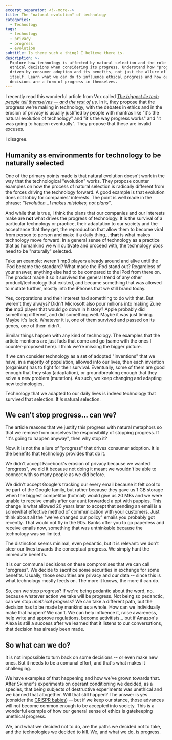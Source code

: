 ```yaml
---
excerpt_separator: <!--more-->
title: The "natural evolution" of technology
categories:
  - Technology
tags:
  - technology
  - privacy
  - progress
  - evolution
subtitle: Is there such a thing? I believe there is.
description: >-
  Explore how technology is affected by natural selection and the role of
  ethical decisions when considering its progress. Understand how "progress" is
  driven by consumer adoption and its benefits, not just the allure of progress
  itself. Learn what we can do to influence ethical progress and how our
  decisions are a form of progress in themselves.
---
```



I recently read this wonderful article from Vox called _[The biggest lie tech people tell themselves — and the rest of us](https://www.vox.com/the-highlight/2019/10/1/20887003/tech-technology-evolution-natural-inevitable-ethics)_. In it, they propose that the progress we're making in technology, with the debates in ethics and in the erosion of privacy is usually justified by people with mantras like "it's the natural evolution of technology" and "it's the way progress works" and "it was going to happen eventually". They propose that these are invalid excuses.

I disagree.

<!--more-->

## Humanity as environments for technology to be naturally selected

One of the primary points made is that natural evolution doesn't work in the way that the technological "evolution" works. They propose counter examples on how the process of natural selection is radically different from the forces driving the technology forward. A good example is that evolution does not lobby for companies' interests. The point is well made in the phrase: _"[evolution...] makes mistakes, not plans"_.

And while that is true, I think the plans that our companies and our interests make are **not** what drives the progress of technology. It is the survival of a particular technology or practice, their adaptation to our society and the acceptance that they get, the reproduction that allow them to become viral from person to person and make it a daily thing... **that** is what makes technology move forward. In a general sense of technology as a practice that as humankind we will cultivate and proceed with, the technology _does_ need to be "naturally" selected.

Take an example: weren't mp3 players already around and alive until the iPod became the standard? What made the iPod stand out? Regardless of your answer, anything else had to be compared to the iPod from there on. The product made it so it survived the general trend of any other product/technology that existed, and became something that was allowed to mutate further, mostly into the iPhones that we still brand today.

Yes, corporations and their interest had something to do with that. But weren't they always? Didn't Microsoft also pour millions into making Zune **the** mp3 player that would go down in history? Apple probably did something different, and did something well. Maybe it was just timing. Maybe it's luck. Whatever it is, one of them survived and passed on its genes, one of them didn't.

Similar things happen with any kind of technology. The examples that the article mentions are just fads that come and go (same with the ones I counter-proposed here). I think we're missing the bigger picture.

If we can consider technology as a set of adopted "inventions" that we have, in a majority of population, allowed into our lives, then each invention (organism) has to fight for their survival. Eventually, some of them are good enough that they stay (adaptation), or groundbreaking enough that they solve a new problem (mutation). As such, we keep changing and adapting new technologies.

Technology that we adapted to our daily lives is indeed technology that survived that selection. It _is_ natural selection.

## We can't stop progress... can we?

The article reasons that we justify this progress with natural metaphors so that we remove from ourselves the responsibility of stopping progress. If "it's going to happen anyway", then why stop it?

Now, it is not the allure of "progress" that drives consumer adoption. It is the benefits that technology provides that do it.

We didn't accept Facebook's erosion of privacy because we wanted "progress", we did it because not doing it meant we wouldn't be able to connect with so many people as we did before.

We didn't accept Google's tracking our every email because it felt cool to be part of the Google family, but rather because they gave us 1 GB storage when the biggest competitor (hotmail) would give us 20 MBs and we were unable to receive emails after our aunt forwarded a ppt with puppies. This change is what allowed 20 years later to accept that sending an email is a somewhat effective method of communication with your customers. Just think about all the "we've changed our policy" emails you probably got recently. That would not fly in the 90s. Banks offer you to go paperless and receive emails now, something that was unthinkable because the technology was so limited.

The distinction seems minimal, even pedantic, but it is relevant: we don't steer our lives towards the conceptual progress. We simply hunt the immediate benefits.

It is our communal decisions on these compromises that we can call "progress". We decide to sacrifice some securities in exchange for some benefits. Usually, those securities are privacy and our data -- since this is what technology mostly feeds on. The more it knows, the more it can do.

So, can we stop progress? If we're being pedantic about the word, no, because whatever action we take will be progress. Not being so pedanctic, can we stop _unethical progress?_ We can take a different path, but the decision has to be made by mankind as a whole. How can we individually make that happen? We can't. We can help influence it, raise awareness, help write and approve regulations, become activitists... but if Amazon's Alexa is still a success after we learned that it listens to our conversations, that decision has already been made.

## So what can we do?

It is not impossible to turn back on some decisions -- or even make new ones. But it needs to be a comunal effort, and that's what makes it challenging.

We have examples of that happening and how we've grown towards that. After Skinner's experiments on operant conditioning we decided, as a species, that being subjects of destructive experiments was unethical and we banned that altogether. Will that still happen? The answer is yes (consider the [CRISPR babies](https://www.technologyreview.com/s/614764/chinas-crispr-babies-read-exclusive-excerpts-he-jiankui-paper/)) -- but if we keep our stance, those advances will not become common enough to be accepted into society. This is a wonderful example of how our general sense of ethics is gatekeeping unethical progress.

We, and what we decided not to do, are the paths we decided not to take, and the technologies we decided to kill. We, and what we do, is progress.
